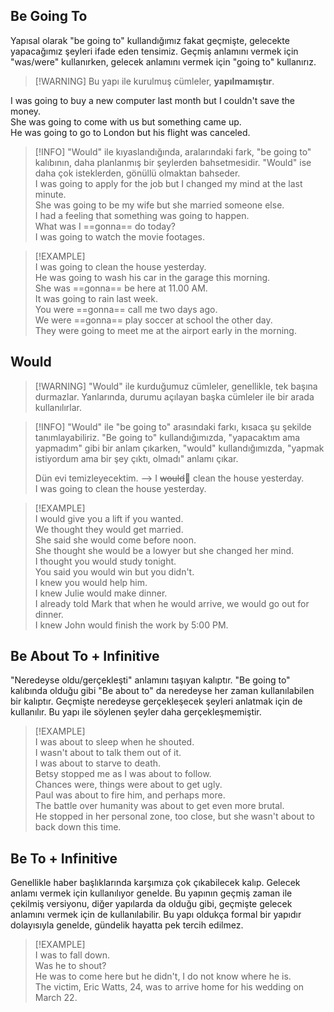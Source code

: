 ## Be Going To  
Yapısal olarak "be going to" kullandığımız fakat geçmişte, gelecekte yapacağımız şeyleri ifade eden tensimiz. Geçmiş anlamını vermek için "was/were" kullanırken, gelecek anlamını vermek için "going to" kullanırız.  

> [!WARNING] Bu yapı ile kurulmuş cümleler, **yapılmamıştır**.  

I was going to buy a new computer last month but I couldn't save the money.  
She was going to come with us but something came up.  
He was going to go to London but his flight was canceled.  

> [!INFO] "Would" ile kıyaslandığında, aralarındaki fark, "be going to" kalıbının, daha planlanmış bir şeylerden bahsetmesidir. "Would"  ise daha çok isteklerden, gönüllü olmaktan bahseder.  
> I was going to apply for the job but I changed my mind at the last minute.  
> She was going to be my wife but she married someone else.  
> I had a feeling that something was going to happen.  
> What was I ==gonna== do today?  
> I was going to watch the movie footages.  

> [!EXAMPLE]  
> I was going to clean the house yesterday.  
> He was going to wash his car in the garage this morning.  
> She was ==gonna== be here at 11.00 AM.  
> It was going to rain last week.  
> You were ==gonna== call me two days ago.  
> We were ==gonna== play soccer at school the other day.  
> They were going to meet me at the airport early in the morning.  

## Would  

> [!WARNING]  "Would" ile kurduğumuz cümleler, genellikle, tek başına durmazlar. Yanlarında, durumu açılayan başka cümleler ile bir arada kullanılırlar.  

> [!INFO] "Would" ile "be going to" arasındaki farkı, kısaca şu şekilde tanımlayabiliriz. "Be going to" kullandığımızda, "yapacaktım ama yapmadım" gibi bir anlam çıkarken, "would" kullandığımızda, "yapmak istiyordum ama bir şey çıktı, olmadı" anlamı çıkar.  
>  
> Dün evi temizleyecektim. --> I ~~would~~🚫 clean the house yesterday.  
> I was going to clean the house yesterday.  

> [!EXAMPLE]  
> I would give you a lift if you wanted.  
> We thought they would get married.  
> She said she would come before noon.  
> She thought she would be a lowyer but she changed her mind.  
> I thought you would study tonight.  
> You said you would win but you didn't.  
> I knew you would help him.  
> I knew Julie would make dinner.  
> I already told Mark that when he would arrive, we would go out for dinner.  
> I knew John would finish the work by 5:00 PM.  

## Be About To + Infinitive  
"Neredeyse oldu/gerçekleşti" anlamını taşıyan kalıptır. "Be going to" kalıbında olduğu gibi "Be about to" da neredeyse her zaman kullanılabilen bir kalıptır. Geçmişte neredeyse gerçekleşecek şeyleri anlatmak için de kullanılır. Bu yapı ile söylenen şeyler daha gerçekleşmemiştir.  

> [!EXAMPLE]  
> I was about to sleep when he shouted.  
> I wasn't about to talk them out of it.  
> I was  about to starve to death.  
> Betsy stopped me as I was about to follow.  
> Chances were, things were about to get ugly.  
> Paul was about to fire him, and perhaps more.  
> The battle over humanity was about to get even more brutal.  
> He stopped in her personal zone, too close, but she wasn't about to back down this time.  

## Be To + Infinitive  
Genellikle haber başlıklarında karşımıza çok çıkabilecek kalıp. Gelecek anlamı vermek için kullanılıyor genelde. Bu yapının geçmiş zaman ile çekilmiş versiyonu, diğer yapılarda da olduğu gibi, geçmişte gelecek anlamını vermek için de kullanılabilir. Bu yapı oldukça formal bir yapıdır dolayısıyla genelde, gündelik hayatta pek tercih edilmez.  

> [!EXAMPLE]  
> I was to fall down.  
> Was he to shout?  
> He was to come here but he didn't, I do not know where he is.  
> The victim, Eric Watts, 24, was to arrive home for his wedding on March 22.  

